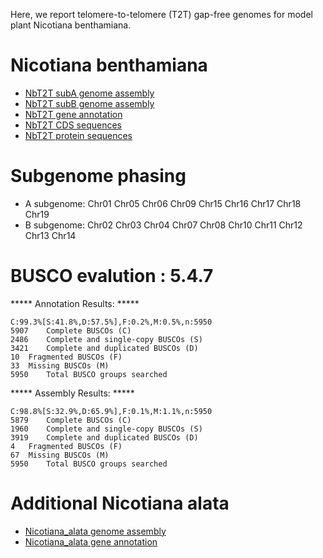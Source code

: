 Here, we report telomere-to-telomere (T2T) gap-free genomes for model plant Nicotiana benthamiana.


# Nicotiana benthamiana
- [NbT2T subA genome assembly](http://101.43.255.54:3838/pepper_data/yancao/Nbenth.SubA.fasta.gz)
- [NbT2T subB genome assembly](http://101.43.255.54:3838/pepper_data/yancao/Nbenth.SubB.fasta.gz)
- [NbT2T gene annotation](http://101.43.255.54:3838/pepper_data/yancao/Nbenth.annot.github.gff3.gz)
- [NbT2T CDS sequences](http://101.43.255.54:3838/pepper_data/yancao/Nbenth.cds.github.fa.gz)
- [NbT2T protein sequences](http://101.43.255.54:3838/pepper_data/yancao/Nbenth.protein.github.fa.gz)



# Subgenome phasing
- A subgenome: Chr01  Chr05  Chr06  Chr09  Chr15  Chr16  Chr17  Chr18  Chr19
- B subgenome: Chr02  Chr03  Chr04  Chr07  Chr08  Chr10  Chr11  Chr12  Chr13  Chr14



# BUSCO evalution : 5.4.7 

***** Annotation Results: *****

	C:99.3%[S:41.8%,D:57.5%],F:0.2%,M:0.5%,n:5950	   
	5907	Complete BUSCOs (C)			   
	2486	Complete and single-copy BUSCOs (S)	   
	3421	Complete and duplicated BUSCOs (D)	   
	10	Fragmented BUSCOs (F)			   
	33	Missing BUSCOs (M)			   
	5950	Total BUSCO groups searched		   

***** Assembly Results: *****

	C:98.8%[S:32.9%,D:65.9%],F:0.1%,M:1.1%,n:5950	   
	5879	Complete BUSCOs (C)			   
	1960	Complete and single-copy BUSCOs (S)	   
	3919	Complete and duplicated BUSCOs (D)	   
	4	Fragmented BUSCOs (F)			   
	67	Missing BUSCOs (M)			   
	5950	Total BUSCO groups searched		   


# Additional Nicotiana alata
- [Nicotiana_alata genome assembly](http://101.43.255.54:3838/pepper_data/yancao/Nicotiana_alata.fasta)
- [Nicotiana_alata gene annotation](http://101.43.255.54:3838/pepper_data/yancao/Nicotiana_alata.gff.gz)
